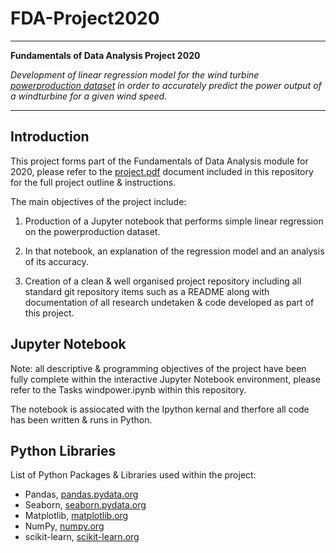 # FDA-Project2020
- - - - - - - - - - - 
**Fundamentals of Data Analysis Project 2020**

*Development of linear regression model for the wind turbine [powerproduction dataset](https://github.com/PaulSweeney89/FDA-Project2020/blob/main/powerproduction.csv) in order to accurately predict the power output of a windturbine for a given wind speed.*  
- - - - - - - - - - - 

## Introduction 

This project forms part of the Fundamentals of Data Analysis module for 2020, please refer to the [project.pdf](https://github.com/PaulSweeney89/FDA-Project2020/blob/main/Project2020.pdf) document included in this repository for the full project outline & instructions.

The main objectives of the project include:

1.  Production of a Jupyter notebook that performs simple linear regression on the powerproduction dataset.

2.  In that notebook, an explanation of the regression model and an analysis of its accuracy.

3.  Creation of a clean & well organised project repository including all standard git repository items such as a README along with documentation of all research undetaken & code developed as part of this project.

## Jupyter Notebook

Note: all descriptive & programming objectives of the project have been fully complete within the interactive Jupyter Notebook environment, please refer to the Tasks windpower.ipynb within this repository.

The notebook is assiocated with the Ipython kernal and therfore all code has been written & runs in Python.

## Python Libraries

List of Python Packages & Libraries used within the project:

- Pandas, [pandas.pydata.org](https://pandas.pydata.org/)
- Seaborn, [seaborn.pydata.org](https://seaborn.pydata.org/)
- Matplotlib, [matplotlib.org](https://matplotlib.org/)
- NumPy, [numpy.org](https://numpy.org/)
- scikit-learn, [scikit-learn.org](https://scikit-learn.org/stable/)

